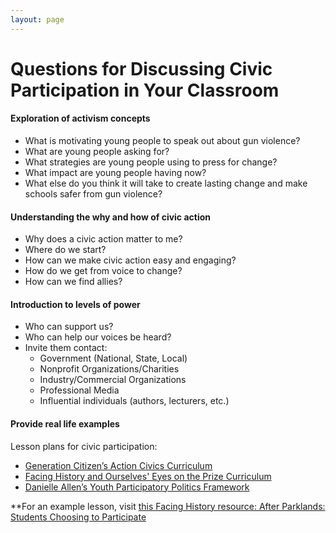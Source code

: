 ```yaml
---
layout: page
---
```


Questions for Discussing Civic Participation in Your Classroom
===================================================

#### Exploration of activism concepts
- What is motivating young people to speak out about gun violence? 
- What are young people asking for? 
- What strategies are young people using to press for change? 
- What impact are young people having now? 
- What else do you think it will take to create lasting change and make schools safer from gun violence?

#### Understanding the why and how of civic action
- Why does a civic action matter to me? 
- Where do we start? 
- How can we make civic action easy and engaging?
- How do we get from voice to change?
- How can we find allies?

#### Introduction to levels of power
- Who can support us? 
- Who can help our voices be heard?
- Invite them contact: 
  - Government (National, State, Local)
  - Nonprofit Organizations/Charities
  - Industry/Commercial Organizations
  - Professional Media
  - Influential individuals (authors, lecturers, etc.)

#### Provide real life examples
Lesson plans for civic participation:
- [Generation Citizen’s Action Civics Curriculum](http://generationcitizenma.weebly.com/curriculum.html)
- [Facing History and Ourselves' Eyes on the Prize Curriculum](https://www.facinghistory.org/resource-library/eyes-prize-americas-civil-rights-movement)
- [Danielle Allen’s Youth Participatory Politics Framework](https://yppactionframe.fas.harvard.edu/)

**For an example lesson, visit [this Facing History resource: After Parklands: Students Choosing to Participate](https://www.facinghistory.org/resource-library/after-parkland-students-choose-participate)

